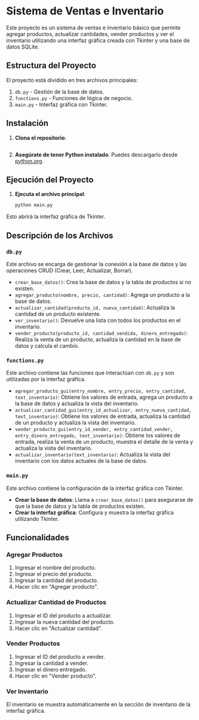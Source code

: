 # Sistema de Ventas e Inventario

Este proyecto es un sistema de ventas e inventario básico que permite agregar productos, actualizar cantidades, vender productos y ver el inventario utilizando una interfaz gráfica creada con Tkinter y una base de datos SQLite.

## Estructura del Proyecto

El proyecto está dividido en tres archivos principales:

1. `db.py` - Gestión de la base de datos.
2. `functions.py` - Funciones de lógica de negocio.
3. `main.py` - Interfaz gráfica con Tkinter.

## Instalación

1. **Clona el repositorio**:
    ```bash
    
    ```

2. **Asegúrate de tener Python instalado**. Puedes descargarlo desde [python.org](https://www.python.org/).

## Ejecución del Proyecto

1. **Ejecuta el archivo principal**:
    ```bash
    python main.py
    ```

Esto abrirá la interfaz gráfica de Tkinter.

## Descripción de los Archivos

### `db.py`

Este archivo se encarga de gestionar la conexión a la base de datos y las operaciones CRUD (Crear, Leer, Actualizar, Borrar).

- `crear_base_datos()`: Crea la base de datos y la tabla de productos si no existen.
- `agregar_producto(nombre, precio, cantidad)`: Agrega un producto a la base de datos.
- `actualizar_cantidad(producto_id, nueva_cantidad)`: Actualiza la cantidad de un producto existente.
- `ver_inventario()`: Devuelve una lista con todos los productos en el inventario.
- `vender_producto(producto_id, cantidad_vendida, dinero_entregado)`: Realiza la venta de un producto, actualiza la cantidad en la base de datos y calcula el cambio.

### `functions.py`

Este archivo contiene las funciones que interactúan con `db.py` y son utilizadas por la interfaz gráfica.

- `agregar_producto_gui(entry_nombre, entry_precio, entry_cantidad, text_inventario)`: Obtiene los valores de entrada, agrega un producto a la base de datos y actualiza la vista del inventario.
- `actualizar_cantidad_gui(entry_id_actualizar, entry_nueva_cantidad, text_inventario)`: Obtiene los valores de entrada, actualiza la cantidad de un producto y actualiza la vista del inventario.
- `vender_producto_gui(entry_id_vender, entry_cantidad_vender, entry_dinero_entregado, text_inventario)`: Obtiene los valores de entrada, realiza la venta de un producto, muestra el detalle de la venta y actualiza la vista del inventario.
- `actualizar_inventario(text_inventario)`: Actualiza la vista del inventario con los datos actuales de la base de datos.

### `main.py`

Este archivo contiene la configuración de la interfaz gráfica con Tkinter.

- **Crear la base de datos**: Llama a `crear_base_datos()` para asegurarse de que la base de datos y la tabla de productos existen.
- **Crear la interfaz gráfica**: Configura y muestra la interfaz gráfica utilizando Tkinter.

## Funcionalidades

### Agregar Productos

1. Ingresar el nombre del producto.
2. Ingresar el precio del producto.
3. Ingresar la cantidad del producto.
4. Hacer clic en "Agregar producto".

### Actualizar Cantidad de Productos

1. Ingresar el ID del producto a actualizar.
2. Ingresar la nueva cantidad del producto.
3. Hacer clic en "Actualizar cantidad".

### Vender Productos

1. Ingresar el ID del producto a vender.
2. Ingresar la cantidad a vender.
3. Ingresar el dinero entregado.
4. Hacer clic en "Vender producto".

### Ver Inventario

El inventario se muestra automáticamente en la sección de inventario de la interfaz gráfica.




